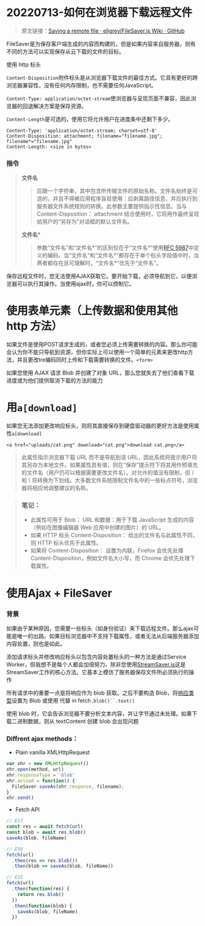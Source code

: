 # 20220713-如何在浏览器下载远程文件

> 原文链接：[Saving a remote file · eligrey/FileSaver.js Wiki · GitHub](https://github.com/eligrey/FileSaver.js/wiki/Saving-a-remote-file#using-http-header)

FileSaver是为保存客户端生成的内容而构建的，但是如果内容来自服务器，则有不同的方法可以实现保存从云下载的文件的目标。

 使用 http 标头

`Content-Disposition`附件标头是从浏览器下载文件的最佳方式。它具有更好的跨浏览器兼容性，没有任何内存限制，也不需要任何JavaScript。

`Content-Type: application/octet-stream`使浏览器与呈现页面不兼容，因此浏览器的回退解决方案是保存资源。

`Content-Length`是可选的，使用它将允许用户在进度条中还剩下多少。

```
Content-Type: 'application/octet-stream; charset=utf-8'
Content-Disposition: attachment; filename="filename.jpg"; filename*="filename.jpg"
Content-Length: <size in bytes>
```

### 指令

> **文件名**
>
> > 后跟一个字符串，其中包含所传输文件的原始名称。文件名始终是可选的，并且不得被应用程序盲目使用：应剥离路径信息，并应执行到服务器文件系统规则的转换。此参数主要提供指示性信息。当与 Content-Disposition： attachment 结合使用时，它将用作最终呈现给用户的“另存为”对话框的默认文件名。
>
> **文件名***
>
> > 参数“文件名”和“文件名*”的区别仅在于“文件名*”使用[RFC 5987](https://tools.ietf.org/html/rfc5987)中定义的编码。当“文件名”和“文件名*”都存在于单个标头字段值中时，当两者都存在且可理解时，“文件名*”优先于“文件名”。

保存远程文件时，您无法使用AJAX获取它。要开始下载，必须导航到它，以便浏览器可以执行其操作。当使用ajax时，你可以控制它。

# 使用表单元素（上传数据和使用其他 http 方法）

如果文件是使用POST请求生成的，或者您必须上传需要转换的内容。那么你可能会认为你不能只导航到资源，但你实际上可以使用一个简单的元素来更改http方法，并且更改tre编码同时上传和下载需要转换的文件。`<form>`

如果您使用 AJAX 请求 Blob 并创建了对象 URL，那么您就失去了他们查看下载进度或为他们提供取消下载的方法的能力

# 用`a[download]`

如果您无法添加更改响应标头，则将其直接保存到硬盘驱动器的更好方法是使用属性`a[download]`

```
<a href="uploads/cat.png" download="cat.png">download cat.png</a>
```

> 此属性指示浏览器下载 URL 而不是导航到该 URL，因此系统将提示用户将其另存为本地文件。如果属性具有值，则在“保存”提示符下将其用作预填充的文件名（用户仍可以根据需要更改文件名）。对允许的值没有限制，但 / 和 \ 将转换为下划线。大多数文件系统限制文件名中的一些标点符号，浏览器将相应地调整建议的名称。

> ### 笔记：
>
> - 此属性可用于 Blob： URL 和数据：用于下载 JavaScript 生成的内容（例如在图像编辑器 Web 应用中创建的图片）的 URL。
> - 如果 HTTP 标头 Content-Disposition： 给出的文件名与此属性不同，则 HTTP 标头优先于此属性。
> - 如果将 Content-Disposition： 设置为内联，Firefox 会优先处理 Content-Disposition，例如文件名大小写，而 Chrome 会优先处理下载属性。

# 使用Ajax + FileSaver

### 背景

如果由于某种原因，您需要一些标头（如身份验证）来下载远程文件。那么ajax可能是唯一的出路。如果目标浏览器中不支持下载属性，或者无法从后端服务器添加内容处置，则也是如此。

添加请求标头并修改响应标头以包含内容处置标头的一种方法是通过Service Worker，但我想不是每个人都会加倍努力。除非您使用[StreamSaver.js](https://github.com/jimmywarting/StreamSaver.js)这是StreamSaver工作的核心方法。它基本上模仿了服务器保存文件所必须执行的操作

所有请求中的重要一点是将响应作为 blob 获取。之后不要构造 Blob，将[响应类型](https://developer.mozilla.org/en-US/docs/Web/API/XMLHttpRequest/responseType)设置为 Blob 或使用 代替 in fetch`.blob()``.text()`

使用 blob 时，它会告诉浏览器不要分析文本内容，并让字节通过未处理。如果下载二进制数据，则从 textContent 创建 blob 会出现问题

### Diffrent ajax methods：

- Plain vanilla XMLHttpRequest

```js
var xhr = new XMLHttpRequest()
xhr.open(method, url)
xhr.responseType = 'blob'
xhr.onload = function() {
  FileSaver.saveAs(xhr.response, filename);
}
xhr.send()
```

- Fetch API

```js
// ES7
const res = await fetch(url)
const blob = await res.blob()
saveAs(blob, fileName)

// ES6
fetch(url)
  .then(res => res.blob())
  .then(blob => saveAs(blob, fileName))

// ES5
fetch(url)
  .then(function(res) {
    return res.blob()
  })
  .then(function(blob) {
    saveAs(blob, fileName)
  })
```


